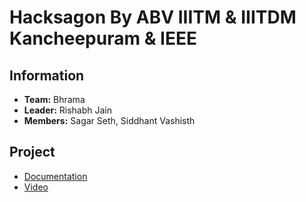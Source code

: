 # Hacksagon By ABV IIITM & IIITDM Kancheepuram & IEEE

## Information
- **Team:** Bhrama
- **Leader:** Rishabh Jain
- **Members:** Sagar Seth, Siddhant Vashisth

## Project
- [Documentation](https://drive.google.com/file/d/1qrCppldADRZoPKujPOpcDmjF5aK3dz6P/view?usp=drive_link)
- [Video](https://drive.google.com/file/d/1aL2gmvFBCkGS8TIIM0x20n5yRPaCBvrq/view?usp=drive_link)
